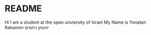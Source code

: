 # README
Hi I am a student at the open unviersity of Israel My Name is Yonatan Rahamim יהונתן רחמים
